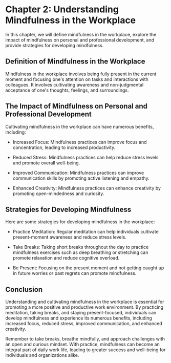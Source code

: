 Chapter 2: Understanding Mindfulness in the Workplace
=====================================================

In this chapter, we will define mindfulness in the workplace, explore the impact of mindfulness on personal and professional development, and provide strategies for developing mindfulness.

Definition of Mindfulness in the Workplace
------------------------------------------

Mindfulness in the workplace involves being fully present in the current moment and focusing one's attention on tasks and interactions with colleagues. It involves cultivating awareness and non-judgmental acceptance of one's thoughts, feelings, and surroundings.

The Impact of Mindfulness on Personal and Professional Development
------------------------------------------------------------------

Cultivating mindfulness in the workplace can have numerous benefits, including:

* Increased Focus: Mindfulness practices can improve focus and concentration, leading to increased productivity.

* Reduced Stress: Mindfulness practices can help reduce stress levels and promote overall well-being.

* Improved Communication: Mindfulness practices can improve communication skills by promoting active listening and empathy.

* Enhanced Creativity: Mindfulness practices can enhance creativity by promoting open-mindedness and curiosity.

Strategies for Developing Mindfulness
-------------------------------------

Here are some strategies for developing mindfulness in the workplace:

* Practice Meditation: Regular meditation can help individuals cultivate present-moment awareness and reduce stress levels.

* Take Breaks: Taking short breaks throughout the day to practice mindfulness exercises such as deep breathing or stretching can promote relaxation and reduce cognitive overload.

* Be Present: Focusing on the present moment and not getting caught up in future worries or past regrets can promote mindfulness.

Conclusion
----------

Understanding and cultivating mindfulness in the workplace is essential for promoting a more positive and productive work environment. By practicing meditation, taking breaks, and staying present-focused, individuals can develop mindfulness and experience its numerous benefits, including increased focus, reduced stress, improved communication, and enhanced creativity.

Remember to take breaks, breathe mindfully, and approach challenges with an open and curious mindset. With practice, mindfulness can become an integral part of daily work life, leading to greater success and well-being for individuals and organizations alike.
